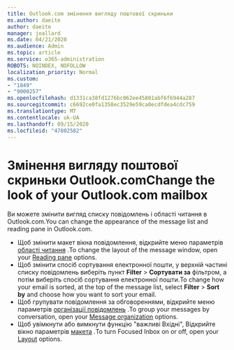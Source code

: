 ```yaml
---
title: Outlook.com змінення вигляду поштової скриньки
ms.author: daeite
author: daeite
manager: joallard
ms.date: 04/21/2020
ms.audience: Admin
ms.topic: article
ms.service: o365-administration
ROBOTS: NOINDEX, NOFOLLOW
localization_priority: Normal
ms.custom:
- "1849"
- "9000257"
ms.openlocfilehash: d1331ca38fd1276bc062ee45801abf6f6944a287
ms.sourcegitcommit: c6692ce0fa1358ec3529e59ca0ecdfdea4cdc759
ms.translationtype: MT
ms.contentlocale: uk-UA
ms.lasthandoff: 09/15/2020
ms.locfileid: "47802582"
---
```

# <a name="change-the-look-of-your-outlookcom-mailbox"></a><span data-ttu-id="5bba9-102">Змінення вигляду поштової скриньки Outlook.com</span><span class="sxs-lookup"><span data-stu-id="5bba9-102">Change the look of your Outlook.com mailbox</span></span>

<span data-ttu-id="5bba9-103">Ви можете змінити вигляд списку повідомлень і області читання в Outlook.com.</span><span class="sxs-lookup"><span data-stu-id="5bba9-103">You can change the appearance of the message list and reading pane in Outlook.com.</span></span>

- <span data-ttu-id="5bba9-104">Щоб змінити макет вікна повідомлення, відкрийте меню параметрів [області читання](https://outlook.live.com/mail/options/mail/layout/readingPane) .</span><span class="sxs-lookup"><span data-stu-id="5bba9-104">To change the layout of the message window, open your [Reading pane](https://outlook.live.com/mail/options/mail/layout/readingPane) options.</span></span>
- <span data-ttu-id="5bba9-105">Щоб змінити спосіб сортування електронної пошти, у верхній частині списку повідомлень виберіть пункт **Filter**  >  **Сортувати за** фільтром, а потім виберіть спосіб сортування електронної пошти.</span><span class="sxs-lookup"><span data-stu-id="5bba9-105">To change how your email is sorted, at the top of the message list, select **Filter** > **Sort by** and choose how you want to sort your email.</span></span>
- <span data-ttu-id="5bba9-106">Щоб групувати повідомлення за обговореннями, відкрийте меню параметрів [організації повідомлень](https://outlook.live.com/mail/options/mail/layout/conversations) .</span><span class="sxs-lookup"><span data-stu-id="5bba9-106">To group your messages by conversation, open your [Message organization](https://outlook.live.com/mail/options/mail/layout/conversations) options.</span></span>
- <span data-ttu-id="5bba9-107">Щоб увімкнути або вимкнути функцію "важливі Вхідні", Відкрийте вікно параметрів [макета](https://outlook.live.com/mail/options/mail/layout/focused) .</span><span class="sxs-lookup"><span data-stu-id="5bba9-107">To turn Focused Inbox on or off, open your [Layout](https://outlook.live.com/mail/options/mail/layout/focused) options.</span></span>